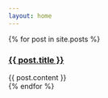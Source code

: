 ```yaml
---
layout: home
---
```


<section class="home-posts">
  {% for post in site.posts %}
	<article>
		<h3>
			<a href="{{ post.url | prepend: site.baseurl }}">{{ post.title }}</a>
		</h3>
		{{ post.content }}
	</article>
  {% endfor %}
</section>
